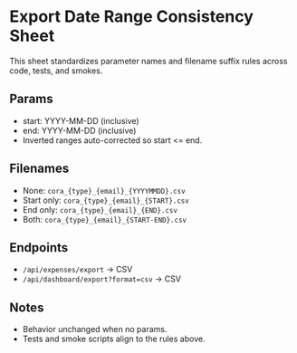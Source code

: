 # Export Date Range Consistency Sheet

This sheet standardizes parameter names and filename suffix rules across code, tests, and smokes.

## Params
- start: YYYY-MM-DD (inclusive)
- end: YYYY-MM-DD (inclusive)
- Inverted ranges auto-corrected so start <= end.

## Filenames
- None: `cora_{type}_{email}_{YYYYMMDD}.csv`
- Start only: `cora_{type}_{email}_{START}.csv`
- End only: `cora_{type}_{email}_{END}.csv`
- Both: `cora_{type}_{email}_{START-END}.csv`

## Endpoints
- `/api/expenses/export` → CSV
- `/api/dashboard/export?format=csv` → CSV

## Notes
- Behavior unchanged when no params.
- Tests and smoke scripts align to the rules above.